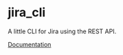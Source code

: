 # jira_cli

A little CLI for Jira using the REST API.

[Documentation](https://github.com/sycured/jira_cli/wiki)